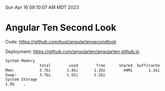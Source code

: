 Sun Apr 16 09:10:07 AM MDT 2023

# Angular Ten Second Look

Code: https://github.com/kusl/angulartensecondlook

Deployment: https://github.com/angularten/angularten.github.io

```bash
System Memory
               total        used        free      shared  buff/cache   available
Mem:           3.7Gi       1.4Gi       1.2Gi        44Mi       1.1Gi       1.9Gi
Swap:          3.7Gi       1.5Gi       2.2Gi
System Storage
1.9G	.
